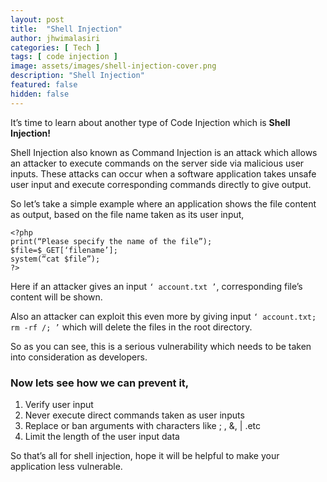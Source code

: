 ```yaml
---
layout: post
title:  "Shell Injection"
author: jhwimalasiri
categories: [ Tech ]
tags: [ code injection ]
image: assets/images/shell-injection-cover.png
description: "Shell Injection"
featured: false
hidden: false
---
```


It’s time to learn about another type of Code Injection which is **Shell Injection!**

Shell Injection also known as Command Injection is an attack which allows an attacker to execute commands on the server side via malicious user inputs. These attacks can occur when a software application takes unsafe user input and execute corresponding commands directly to give output.

So let’s take a simple example where an application shows the file content as output, based on the file name taken as its user input,

    <?php
    print(“Please specify the name of the file”);
    $file=$_GET[‘filename’];
    system(“cat $file”);
    ?>

Here if an attacker gives an input `‘ account.txt ’`, corresponding file’s content will be shown.

Also an attacker can exploit this even more by giving input `‘ account.txt; rm -rf /; ’` which will delete the files in the root directory.

So as you can see, this is a serious vulnerability which needs to be taken into consideration as developers.

### Now lets see how we can prevent it,

1. Verify user input
2. Never execute direct commands taken as user inputs
3. Replace or ban arguments with characters like ; , &, | .etc
4. Limit the length of the user input data

So that’s all for shell injection, hope it will be helpful to make your application less vulnerable.

